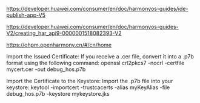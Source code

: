 https://developer.huawei.com/consumer/en/doc/harmonyos-guides/ide-publish-app-V5


https://developer.huawei.com/consumer/en/doc/harmonyos-guides-V2/creating_har_api9-0000001518082393-V2


https://ohpm.openharmony.cn/#/cn/home

Import the Issued Certificate: If you receive a .cer file, convert it into a .p7b format using the following command:
openssl crl2pkcs7 -nocrl -certfile mycert.cer -out debug_hos.p7b

Import the Certificate to the Keystore: Import the .p7b file into your keystore:
keytool -importcert -trustcacerts -alias myKeyAlias -file debug_hos.p7b -keystore mykeystore.jks